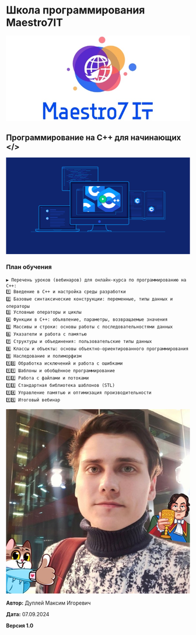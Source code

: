 # Школа программирования Maestro7IT

![maestro7it](img/logo_maestro7it.jpg)

## Программирование на С++ для начинающих </>

![c_plus_plus](img/c_plus_plus.png)

### План обучения
```
▶️ Перечень уроков (вебинаров) для онлайн-курса по программированию на C++:
1️⃣ Введение в C++ и настройка среды разработки
2️⃣ Базовые синтаксические конструкции: переменные, типы данных и операторы
3️⃣ Условные операторы и циклы
4️⃣ Функции в C++: объявление, параметры, возвращаемые значения
5️⃣ Массивы и строки: основы работы с последовательностями данных
6️⃣ Указатели и работа с памятью
7️⃣ Структуры и объединения: пользовательские типы данных
8️⃣ Классы и объекты: основы объектно-ориентированного программирования
9️⃣ Наследование и полиморфизм
1️⃣0️⃣ Обработка исключений и работа с ошибками
1️⃣1️⃣ Шаблоны и обобщённое программирование
1️⃣2️⃣ Работа с файлами и потоками
1️⃣3️⃣ Стандартная библиотека шаблонов (STL)
1️⃣4️⃣ Управление памятью и оптимизация производительности
1️⃣5️⃣ Итоговый вебинар
```

![dupley_maxim_igorevich](img/DupleyMI.jpg)

**Автор:** Дуплей Максим Игоревич

**Дата:** 07.09.2024

**Версия 1.0**
